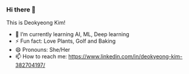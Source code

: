 ### Hi there 👋

<!--
**Happyduck93/Happyduck93** is a ✨ _special_ ✨ repository because its `README.md` (this file) appears on your GitHub profile.

Here are some ideas to get you started:

- 🔭 I’m currently working on ...
- 🌱 I’m currently learning ...
- 👯 I’m looking to collaborate on ...
- 🤔 I’m looking for help with ...
- 💬 Ask me about ...
- 📫 How to reach me: ...
- 😄 Pronouns: ...
- ⚡ Fun fact: ...
-->

This is Deokyeong Kim! 

- 🌱 I’m currently learning AI, ML, Deep learning
- ⚡ Fun fact: Love Plants, Golf and Baking
- 😄 Pronouns: She/Her
- 📫 How to reach me: https://www.linkedin.com/in/deokyeong-kim-382704197/
